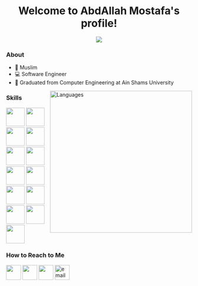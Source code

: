 


<h1 align="center">Welcome to AbdAllah Mostafa's profile!</h1>

<!-- Typing SVG by DenverCoder1 - https://github.com/DenverCoder1/readme-typing-svg -->
<p align="center">
  <a href="https://github.com/DenverCoder1/readme-typing-svg"><img src="https://readme-typing-svg.herokuapp.com/?lines=Software%20Engineer&font=Fira%20Code&center=true&width=440&height=45&color=00b2df&vCenter=true&size=22"></a>
</p> 






### About

- 🕋 Muslim
- 💻 Software Engineer
- 🏫 Graduated from Computer Engineering at Ain Shams University
<!-- - 🌐 Check out my portfolio at https://yousef-dergham.netlify.app/ to see some of the projects I've worked on. -->

<div>
  
<img width="385"  align="right" src="https://github-readme-stats.vercel.app/api/top-langs?username=AbdAllah1441&show_icons=true&locale=en&layout=compact&theme=radical" alt="Languages" />
</div>

### Skills 

<!-- ![Node.js](https://img.shields.io/badge/-Node.js-141321?&logo=node.js&logoColor=339933)&nbsp; -->

<div>
  
<img src="https://www.svgrepo.com/show/354113/nextjs-icon.svg" width="50px" height="50px" />
<img src="https://www.svgrepo.com/show/374118/tailwind.svg" width="50px" height="50px" />
<img src="https://www.svgrepo.com/show/452092/react.svg" width="50px" height="50px" /> <img display="inline" src="https://www.svgrepo.com/show/452045/js.svg" width="50px" height="50px" />
<img src="https://www.svgrepo.com/show/349502/sass.svg" width="50px" height="50px" />
<img src="https://www.svgrepo.com/show/353623/css-3.svg" width="50px" height="50px" />
<img src="https://www.svgrepo.com/show/353884/html-5.svg" width="50px" height="50px" />
<img src="https://www.svgrepo.com/show/374016/python.svg" width="50px" height="50px" />
<img src="https://cdn.worldvectorlogo.com/logos/c.svg" width="50px" height="50px" />
<img src="https://cdn.worldvectorlogo.com/logos/mongodb-icon-1.svg" width="50px" height="50px" />
<img src="https://www.svgrepo.com/show/331760/sql-database-generic.svg" width="50px" height="50px" />
<img src="https://cdn.worldvectorlogo.com/logos/java-4.svg" width="50px" height="50px" />
<img src="https://www.svgrepo.com/show/449764/github.svg" width="50px" height="50px" />
</div>



### How to Reach to Me

[<img src="https://www.svgrepo.com/show/294179/internet.svg" height="40em" align="center" target="_blank" alt="" title="Website"/>](https://abdallah1441.github.io/Portfolio/)
[<img src="https://upload.wikimedia.org/wikipedia/commons/f/f8/LinkedIn_icon_circle.svg" target="_blank" height="40em" align="center" alt="" title="LinkedIn"/>](https://www.linkedin.com/in/abdallah1441/)
[<img src="https://cdn-icons-png.flaticon.com/512/6588/6588143.png" target="_blank" height="40em" align="center" alt="" title="CV"/>](https://drive.google.com/file/d/1fXYZ4cn7edZZVNvBNSSZhqP2xO1AOD2Y/view?usp=sharing)
  <a href="mailto:contact@abdullahmostafa9957@gmail.com" target="_blank">
    <img align="center" src="https://icons.veryicon.com/png/o/internet--web/billion-square-cloud/mail-213.png" alt="email" height="40em" />
  </a>

<br>

<!-- <a href="https://komarev.com/ghpvc/?username=AbdAllah1441&style=for-the-badge">
    <img src="https://komarev.com/ghpvc/?username=AbdAllah1441&style=for-the-badge">
</a> -->
